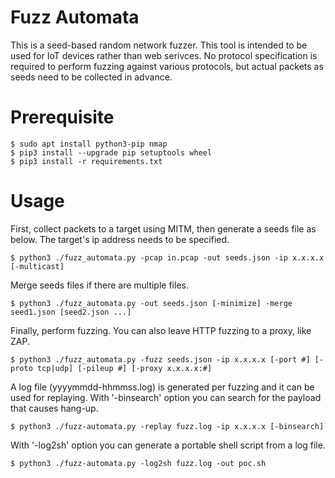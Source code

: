 # Fuzz Automata

This is a seed-based random network fuzzer. This tool is intended to be used for IoT devices rather than web serivces.
No protocol specification is required to perform fuzzing against various protocols, but actual packets as seeds need to be collected in advance. 

# Prerequisite

    $ sudo apt install python3-pip nmap
    $ pip3 install --upgrade pip setuptools wheel
    $ pip3 install -r requirements.txt

# Usage

First, collect packets to a target using MITM, then generate a seeds file as below. The target's ip address needs to be specified.

    $ python3 ./fuzz_automata.py -pcap in.pcap -out seeds.json -ip x.x.x.x [-multicast]

Merge seeds files if there are multiple files.

    $ python3 ./fuzz_automata.py -out seeds.json [-minimize] -merge seed1.json [seed2.json ...]

Finally, perform fuzzing. You can also leave HTTP fuzzing to a proxy, like ZAP.

    $ python3 ./fuzz_automata.py -fuzz seeds.json -ip x.x.x.x [-port #] [-proto tcp|udp] [-pileup #] [-proxy x.x.x.x:#]

A log file (yyyymmdd-hhmmss.log) is generated per fuzzing and it can be used for replaying. With '-binsearch' option you can search for the payload that causes hang-up.

    $ python3 ./fuzz-automata.py -replay fuzz.log -ip x.x.x.x [-binsearch]

With '-log2sh' option you can generate a portable shell script from a log file.

    $ python3 ./fuzz-automata.py -log2sh fuzz.log -out poc.sh
